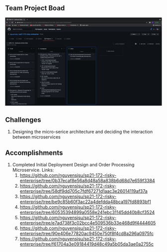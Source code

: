 ## Team Project Boad

![Card Image](../images/Chahatpreet-Week1Card.png)

## Challenges
1. Designing the micro-serice architecture and deciding the interaction between microservices
## Accomplishments
1. Completed Initial Deployment Design and Order Processing Microservice. Links:
    1. https://github.com/nguyensjsu/sp21-172-risky-enterprise/tree/0b37ecaf8e56a8d48a58a838b6d68d7e659f3384
    2. https://github.com/nguyensjsu/sp21-172-risky-enterprise/tree/58df9dd705c7fdf67271d1aac3e26014119af37a
    3. https://github.com/nguyensjsu/sp21-172-risky-enterprise/tree/be9c85b60f3ac22a4defdda48bca197fd8893bf1
    4. https://github.com/nguyensjsu/sp21-172-risky-enterprise/tree/60535394899a0558e241ebc31145dd40b8cf3524
    5. https://github.com/nguyensjsu/sp21-172-risky-enterprise/tree/e7ad738f3c02bcc4e509536b33e468d9f4444605
    6. https://github.com/nguyensjsu/sp21-172-risky-enterprise/tree/90e406e77820ac9450e750f8f4cd8a296a0975fc
    7. https://github.com/nguyensjsu/sp21-172-risky-enterprise/tree/f61704a3e09184419d48c49a5b05da3ae0a2755c

